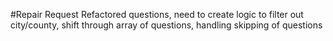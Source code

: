 #Repair Request
Refactored questions, need to create logic to filter out city/county, shift through array of questions, handling skipping of questions